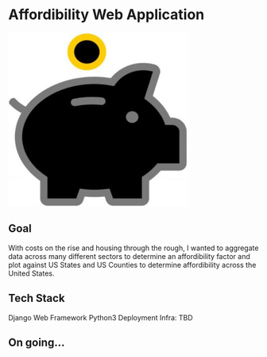# Affordibility Web Application 
![picure alt](https://github.com/nasriv/affordability_web_app/blob/dev/affordWebApp/static/map/images/piggy-bank.jpg)

## Goal
With costs on the rise and housing through the rough, I wanted to aggregate data across many different sectors to determine an affordibility factor and plot against US States and US Counties to determine affordibility across the United States.

## Tech Stack
Django Web Framework
Python3
Deployment Infra: TBD

## On going...